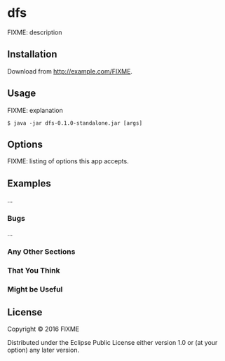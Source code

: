# dfs

FIXME: description

## Installation

Download from http://example.com/FIXME.

## Usage

FIXME: explanation

    $ java -jar dfs-0.1.0-standalone.jar [args]

## Options

FIXME: listing of options this app accepts.

## Examples

...

### Bugs

...

### Any Other Sections
### That You Think
### Might be Useful

## License

Copyright © 2016 FIXME

Distributed under the Eclipse Public License either version 1.0 or (at
your option) any later version.
